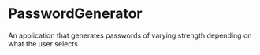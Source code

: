 # PasswordGenerator
An application that generates passwords of varying strength depending on what the user selects
